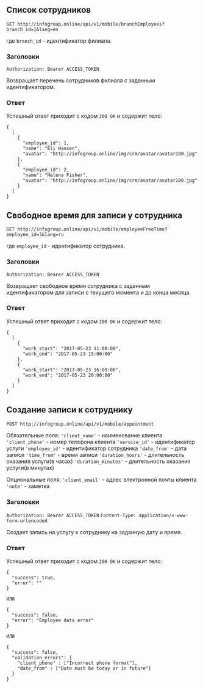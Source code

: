 ## Список сотрудников
```GET http://infogroup.online/api/v1/mobile/branchEmployees?branch_id=1&lang=en```

где ```branch_id``` - идентификатор филиала.

### Заголовки
```Authorization: Bearer ACCESS_TOKEN```

Возвращает перечень сотрудников филиала с заданным идентификатором.

### Ответ
Успешный ответ приходит с кодом ```200 OK``` и содержит тело:
```
{
  [
    {
      "employee_id": 1,
      "name": "Eli Hansen",
      "avatar": "http://infogroup.online/img/crm/avatar/avatar100.jpg"
    },
    {
      "employee_id": 2,
      "name": "Helena Fisher",
      "avatar": "http://infogroup.online/img/crm/avatar/avatar100.jpg"
    }
  ]
}
```

## Свободное время для записи у сотрудника
```GET http://infogroup.online/api/v1/mobile/employeeFreeTime?employee_id=3&lang=ru```

где ```employee_id``` - идентификатор сотрудника.

### Заголовки
```Authorization: Bearer ACCESS_TOKEN```

Возвращает свободное время сотрудника с заданным идентификатором для записи с текущего момента и до конца месяца.

### Ответ

Успешный ответ приходит с кодом ```200 OK``` и содержит тело:
```
{
  [
    {
      "work_start": "2017-05-23 11:00:00",
      "work_end": "2017-05-23 15:00:00"
    },
    {
      "work_start": "2017-05-23 16:00:00",
      "work_end": "2017-05-23 20:00:00"
    }
  ]
}
```

## Создание записи к сотруднику
```POST http://infogroup.online/api/v1/mobile/appointment```

Обязательные поля:
```'client_name'``` - наименование клиента
```'client_phone'``` - номер телефона клиента
```'service_id'``` - идентификатор услуги
```'employee_id'``` - идентификатор сотрудника
```'date_from'``` - дата записи
```'time_from'``` - время записи
```'duration_hours'``` - длительность оказания услуги(в часах)
```'duration_minutes'``` - длительность оказания услуги(в минутах)

Опциональные поля:
```'client_email'``` - адрес электронной почты клиента
```'note'``` - заметка

### Заголовки
```Authorization: Bearer ACCESS_TOKEN```
```Content-Type: application/x-www-form-urlencoded```

Создает запись на услугу к сотруднику на заданную дату и время.

### Ответ

Успешный ответ приходит с кодом ```200 OK``` и содержит тело:
```
{
  "success": true,
  "error": ""
}

ИЛИ

{
  "success": false,
  "error": "Employee data error"
}

ИЛИ

{
  "success": false,
  "validation_errors": {
    "client_phone" : ["Incorrect phone format"],
    "date_from" : ["Date must be today or in future"]
  }
}
```

